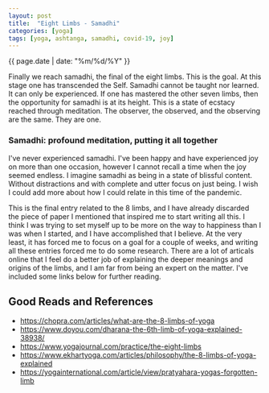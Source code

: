 ```yaml
---
layout: post
title:  "Eight Limbs - Samadhi"
categories: [yoga]
tags: [yoga, ashtanga, samadhi, covid-19, joy]
---
```

{{ page.date | date: "%m/%d/%Y" }}
 
Finally we reach samadhi, the final of the eight limbs.  This is the goal.  At this stage one has transcended the Self.  Samadhi cannot be taught nor learned.  It can only be experienced.  If one has mastered the other seven limbs, then the opportunity for samadhi is at its height.  This is a state of ecstacy reached through meditation.  The observer, the observed, and the observing are the same.  They are one.
 
### Samadhi: profound meditation, putting it all together 
 
I've never experienced samadhi.  I've been happy and have experienced joy on more than one occasion, however I cannot recall a time when the joy seemed endless.  I imagine samadhi as being in a state of blissful content.  Without distractions and with complete and utter focus on just being.  I wish I could add more about how I could relate in this time of the pandemic.  
 
This is the final entry related to the 8 limbs, and I have already discarded the piece of paper I mentioned that inspired me to start writing all this.  I think I was trying to set myself up to be more on the way to happiness than I was when I started, and I have accomplished that I believe.  At the very least, it has forced me to focus on a goal for a couple of weeks, and writing all these entries forced me to do some research.  There are a lot of articals online that I feel do a better job of explaining the deeper meanings and origins of the limbs, and I am far from being an expert on the matter.  I've included some links below for further reading.
 
## Good Reads and References
 
* https://chopra.com/articles/what-are-the-8-limbs-of-yoga
* https://www.doyou.com/dharana-the-6th-limb-of-yoga-explained-38938/
* https://www.yogajournal.com/practice/the-eight-limbs
* https://www.ekhartyoga.com/articles/philosophy/the-8-limbs-of-yoga-explained
* https://yogainternational.com/article/view/pratyahara-yogas-forgotten-limb